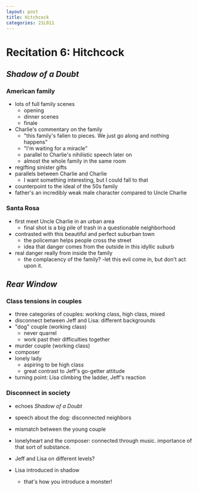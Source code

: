 ```yaml
---
layout: post
title: Hitchcock
categories: 21L011
---
```


# Recitation 6: Hitchcock

## _Shadow of a Doubt_

### American family
- lots of full family scenes
	- opening
	- dinner scenes
	- finale
- Charlie's commentary on the family
	- "this family's fallen to pieces. We just go along and nothing happens"
	- "I'm waiting for a miracle"
	- parallel to Charlie's nihilistic speech later on
	- almost the whole family in the same room
- regifting sinister gifts
- parallels between Charlie and Charlie
	- I want something interesting, but I could fall to that
- counterpoint to the ideal of the 50s family
- father's an incredibly weak male character compared to Uncle Charlie

### Santa Rosa
- first meet Uncle Charlie in an urban area
	- final shot is a big pile of trash in a questionable neighborhood
- contrasted with this beautiful and perfect suburban town
	- the policeman helps people cross the street
	- idea that danger comes from the outside in this idyllic suburb
- real danger really from inside the family
	- the complacency of the family?
	-let this evil come in, but don't act upon it.

## _Rear Window_

### Class tensions in couples
- three categories of couples: working class, high class, mixed
- disconnect between Jeff and Lisa: different backgrounds
- "dog" couple (working class)
	- never quarrel
	- work past their difficulties together
- murder couple (working class)
- composer
- lonely lady
	- aspiring to be high class
	- great contrast to Jeff's go-getter attitude
- turning point: Lisa climbing the ladder, Jeff's reaction

### Disconnect in society
- echoes _Shadow of a Doubt_
- speech about the dog: disconnected neighbors
- mismatch between the young couple
- lonelyheart and the composer: connected through music. importance of that sort of substance.
- Jeff and Lisa on different levels?

- Lisa introduced in shadow
	- that's how you introduce a monster!
